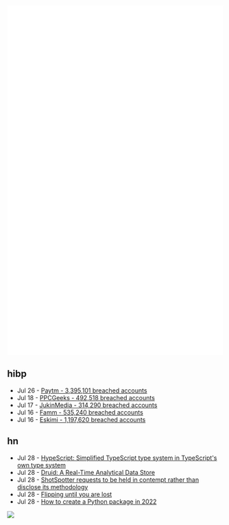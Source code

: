 ![Metrics](https://raw.githubusercontent.com/phixion/phixion/master/metrics.svg)

## hibp

<!--
for https://github.com/phixion/phixion/blob/main/.github/workflows/feeds.yml
-->
<!--START_SECTION:haveibeenpwnd-->
- Jul 26 - [Paytm - 3,395,101 breached accounts](https://haveibeenpwned.com/PwnedWebsites#Paytm)
- Jul 18 - [PPCGeeks - 492,518 breached accounts](https://haveibeenpwned.com/PwnedWebsites#PPCGeeks)
- Jul 17 - [JukinMedia - 314,290 breached accounts](https://haveibeenpwned.com/PwnedWebsites#JukinMedia)
- Jul 16 - [Famm - 535,240 breached accounts](https://haveibeenpwned.com/PwnedWebsites#Famm)
- Jul 16 - [Eskimi - 1,197,620 breached accounts](https://haveibeenpwned.com/PwnedWebsites#Eskimi)
<!--END_SECTION:haveibeenpwnd-->

## hn

<!--
for https://github.com/phixion/phixion/blob/main/.github/workflows/feeds.yml
-->
<!--START_SECTION:hn-->
- Jul 28 - [HypeScript: Simplified TypeScript type system in TypeScript's own type system](https://github.com/ronami/HypeScript)
- Jul 28 - [Druid: A Real-Time Analytical Data Store](https://www.micahlerner.com/2022/05/15/druid-a-real-time-analytical-data-store.html)
- Jul 28 - [ShotSpotter requests to be held in contempt rather than disclose its methodology](https://chicagoreader.com/news-politics/shotspotter-held-in-contempt-of-court/)
- Jul 28 - [Flipping until you are lost](https://11011110.github.io/blog/2022/07/21/flipping-until-lost.html)
- Jul 28 - [How to create a Python package in 2022](https://mathspp.com/blog/how-to-create-a-python-package-in-2022)
<!--END_SECTION:hn-->

<!--
for https://yhype.me
-->
![](https://hit.yhype.me/github/profile?user_id=13013670)
